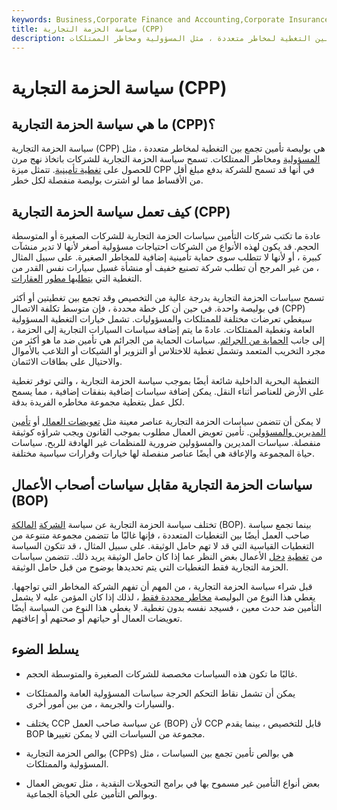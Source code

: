 ```yaml
---
keywords: Business,Corporate Finance and Accounting,Corporate Insurance
title: سياسة الحزمة التجارية (CPP)
description: بوليصة الحزمة التجارية هي بوليصة تأمين تجمع بين التغطية لمخاطر متعددة ، مثل المسؤولية ومخاطر الممتلكات.
---
```


# سياسة الحزمة التجارية (CPP)
## ما هي سياسة الحزمة التجارية (CPP)؟

سياسة الحزمة التجارية (CPP) هي بوليصة تأمين تجمع بين التغطية لمخاطر متعددة ، مثل [المسؤولية](/liability) ومخاطر الممتلكات. تسمح سياسة الحزمة التجارية للشركات باتخاذ نهج مرن للحصول على [تغطية تأمينية](/insurance-coverage). تتمثل ميزة CPP في أنها قد تسمح للشركة بدفع مبلغ أقل من الأقساط مما لو اشترت بوليصة منفصلة لكل خطر.

## كيف تعمل سياسة الحزمة التجارية (CPP)

عادة ما تكتب شركات التأمين سياسات الحزمة التجارية للشركات الصغيرة أو المتوسطة الحجم. قد يكون لهذه الأنواع من الشركات احتياجات مسؤولية أصغر لأنها لا تدير منشآت كبيرة ، أو لأنها لا تتطلب سوى حماية تأمينية إضافية للمخاطر الصغيرة. على سبيل المثال ، من غير المرجح أن تطلب شركة تصنيع خفيف أو منشأة غسيل سيارات نفس القدر من التغطية التي [يتطلبها مطور](/realestate) [العقارات](/realestate).

تسمح سياسات الحزمة التجارية بدرجة عالية من التخصيص وقد تجمع بين تغطيتين أو أكثر في بوليصة واحدة. في حين أن كل خطة محددة ، فإن متوسط تكلفة الاتصال (CPP) سيغطي تعرضات مختلفة للممتلكات والمسؤوليات. تشمل خيارات التغطية المسؤولية العامة وتغطية الممتلكات. عادةً ما يتم إضافة سياسات السيارات التجارية إلى الحزمة ، إلى جانب [الحماية من الجرائم](/business-crime-insurance). سياسات الحماية من الجرائم هي تأمين ضد ما هو أكثر من مجرد التخريب المتعمد وتشمل تغطية للاختلاس أو التزوير أو الشيكات أو التلاعب بالأموال والاحتيال على بطاقات الائتمان.

التغطية البحرية الداخلية شائعة أيضًا بموجب سياسة الحزمة التجارية ، والتي توفر تغطية على الأرض للعناصر أثناء النقل. يمكن إضافة سياسات إضافية بنفقات إضافية ، مما يسمح لكل عمل بتغطية مجموعة مخاطره الفريدة بدقة.

لا يمكن أن تتضمن سياسات الحزمة التجارية عناصر معينة مثل [تعويضات العمال](/workers-compensation) أو [تأمين المديرين والمسؤولين](/directors-and-officers-liability-insurance). تأمين تعويض العمال مطلوب بموجب القانون ويجب شراؤه كوثيقة منفصلة. سياسات المديرين والمسؤولين ضرورية للمنظمات غير الهادفة للربح. سياسات حياة المجموعة والإعاقة هي أيضًا عناصر منفصلة لها خيارات وقرارات سياسية مختلفة.

## سياسات الحزمة التجارية مقابل سياسات أصحاب الأعمال (BOP)

تختلف سياسة الحزمة التجارية عن سياسة [الشركة](/business-owners-policy) [المالكة](/business-owners-policy) (BOP). بينما تجمع سياسة صاحب العمل أيضًا بين التغطيات المتعددة ، فإنها غالبًا ما تتضمن مجموعة متنوعة من التغطيات القياسية التي قد لا تهم حامل الوثيقة. على سبيل المثال ، قد تتكون السياسة من [تغطية](/businessincome) [دخل](/businessincome) الأعمال بغض النظر عما إذا كان حامل الوثيقة يريد ذلك. تتضمن سياسات الحزمة التجارية فقط التغطيات التي يتم تحديدها بوضوح من قبل حامل الوثيقة.

قبل شراء سياسة الحزمة التجارية ، من المهم أن تفهم الشركة المخاطر التي تواجهها. يغطي هذا النوع من البوليصة [مخاطر محددة فقط](/specificrisk) ، لذلك إذا كان المؤمن عليه لا يشمل التأمين ضد حدث معين ، فسيجد نفسه بدون تغطية. لا يغطي هذا النوع من السياسة أيضًا تعويضات العمال أو حياتهم أو صحتهم أو إعاقتهم.

## يسلط الضوء

- غالبًا ما تكون هذه السياسات مخصصة للشركات الصغيرة والمتوسطة الحجم.

- يمكن أن تشمل نقاط التحكم الحرجة سياسات المسؤولية العامة والممتلكات والسيارات والجريمة ، من بين أمور أخرى.

- يختلف CCP عن سياسة صاحب العمل (BOP) لأن CCP قابل للتخصيص ، بينما يقدم BOP مجموعة من السياسات التي لا يمكن تغييرها.

- بوالص الحزمة التجارية (CPPs) هي بوالص تأمين تجمع بين السياسات ، مثل المسؤولية والممتلكات.

- بعض أنواع التأمين غير مسموح بها في برامج التحويلات النقدية ، مثل تعويض العمال وبوالص التأمين على الحياة الجماعية.

